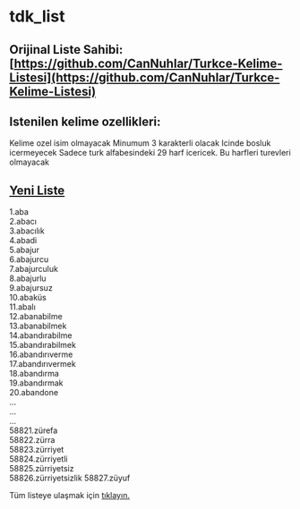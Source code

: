 # tdk_list

## Orijinal Liste Sahibi: [https://github.com/CanNuhlar/Turkce-Kelime-Listesi](https://github.com/CanNuhlar/Turkce-Kelime-Listesi)

## Istenilen kelime ozellikleri: 
Kelime ozel isim olmayacak
Minumum 3 karakterli olacak
Icinde bosluk icermeyecek
Sadece turk alfabesindeki 29 harf icericek. Bu harfleri turevleri olmayacak

## [Yeni Liste](https://github.com/melihbasayigit/tdk_list/blob/main/new/turkce_kelime_listesi.txt)
1.aba </br>
2.abacı </br>
3.abacılık </br>
4.abadi </br>
5.abajur </br>
6.abajurcu </br>
7.abajurculuk </br>
8.abajurlu </br>
9.abajursuz </br>
10.abaküs </br>
11.abalı </br>
12.abanabilme </br>
13.abanabilmek </br>
14.abandırabilme </br>
15.abandırabilmek </br>
16.abandırıverme </br>
17.abandırıvermek </br>
18.abandırma </br>
19.abandırmak </br>
20.abandone </br>
... </br>
... </br>
... </br>
58821.zürefa </br>
58822.zürra </br>
58823.zürriyet </br>
58824.zürriyetli </br>
58825.zürriyetsiz </br>
58826.zürriyetsizlik
58827.züyuf </br>

Tüm listeye ulaşmak için [tıklayın.](https://github.com/melihbasayigit/tdk_list/blob/main/new/turkce_kelime_listesi.txt)
